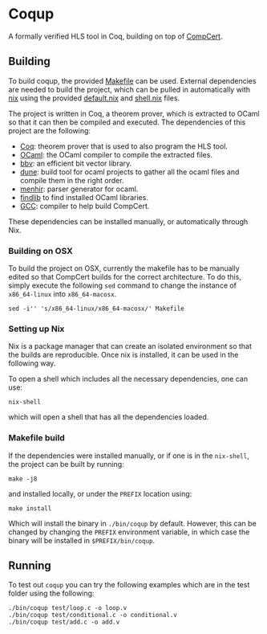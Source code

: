 # Coqup

A formally verified HLS tool in Coq, building on top of [CompCert](https://github.com/AbsInt/CompCert).

## Building

To build coqup, the provided [Makefile](/Makefile) can be used. External dependencies are needed to build the project, which can be pulled in automatically with [nix](https://nixos.org/nix/) using the provided [default.nix](/default.nix) and [shell.nix](/shell.nix) files.

The project is written in Coq, a theorem prover, which is extracted to OCaml so that it can then be compiled and executed. The dependencies of this project are the following:

- [Coq](https://coq.inria.fr/): theorem prover that is used to also program the HLS tool.
- [OCaml](https://ocaml.org/): the OCaml compiler to compile the extracted files.
- [bbv](https://github.com/mit-plv/bbv): an efficient bit vector library.
- [dune](https://github.com/ocaml/dune): build tool for ocaml projects to gather all the ocaml files and compile them in the right order.
- [menhir](http://gallium.inria.fr/~fpottier/menhir/): parser generator for ocaml.
- [findlib](https://github.com/ocaml/ocamlfind) to find installed OCaml libraries.
- [GCC](https://gcc.gnu.org/): compiler to help build CompCert.

These dependencies can be installed manually, or automatically through Nix.

### Building on OSX

To build the project on OSX, currently the makefile has to be manually edited so that CompCert builds for the correct architecture. To do this, simply execute the following `sed` command to change the instance of `x86_64-linux` into `x86_64-macosx`.

``` shell
sed -i'' 's/x86_64-linux/x86_64-macosx/' Makefile
```

### Setting up Nix

Nix is a package manager that can create an isolated environment so that the builds are reproducible. Once nix is installed, it can be used in the following way.

To open a shell which includes all the necessary dependencies, one can use:

``` shell
nix-shell
```

which will open a shell that has all the dependencies loaded.

### Makefile build

If the dependencies were installed manually, or if one is in the `nix-shell`, the project can be built by running:

``` shell
make -j8
```

and installed locally, or under the `PREFIX` location using:

``` shell
make install
```

Which will install the binary in `./bin/coqup` by default. However, this can be changed by changing the `PREFIX` environment variable, in which case the binary will be installed in `$PREFIX/bin/coqup`.

## Running

To test out `coqup` you can try the following examples which are in the test folder using the following:

``` shell
./bin/coqup test/loop.c -o loop.v
./bin/coqup test/conditional.c -o conditional.v
./bin/coqup test/add.c -o add.v
```
